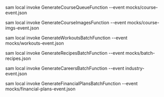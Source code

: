 sam local invoke GenerateCourseQueueFunction --event mocks/course-event.json

sam local invoke GenerateCourseImagesFunction --event mocks/course-imgs-event.json

sam local invoke GenerateWorkoutsBatchFunction --event mocks/workouts-event.json

sam local invoke GenerateRecipesBatchFunction --event mocks/batch-recipes.json

sam local invoke GenerateCareersBatchFunction --event industry-event.json

sam local invoke GenerateFinancialPlansBatchFunction --event mocks/financial-plans-event.json
